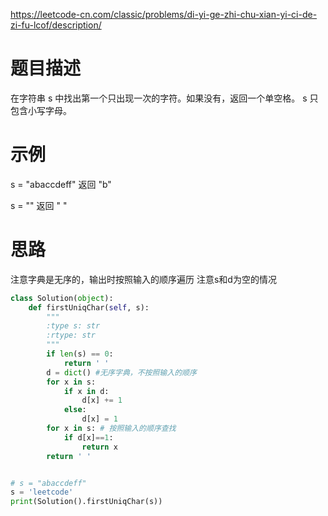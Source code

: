 https://leetcode-cn.com/classic/problems/di-yi-ge-zhi-chu-xian-yi-ci-de-zi-fu-lcof/description/
# 题目描述
在字符串 s 中找出第一个只出现一次的字符。如果没有，返回一个单空格。 s 只包含小写字母。

# 示例
s = "abaccdeff"
返回 "b"

s = "" 
返回 " "

# 思路
注意字典是无序的，输出时按照输入的顺序遍历 注意s和d为空的情况

```python
class Solution(object):
    def firstUniqChar(self, s):
        """
        :type s: str
        :rtype: str
        """
        if len(s) == 0:
            return ' '
        d = dict() #无序字典，不按照输入的顺序
        for x in s:
            if x in d:
                d[x] += 1
            else:
                d[x] = 1
        for x in s: # 按照输入的顺序查找
            if d[x]==1:
                return x
        return ' '


# s = "abaccdeff"
s = 'leetcode'
print(Solution().firstUniqChar(s))